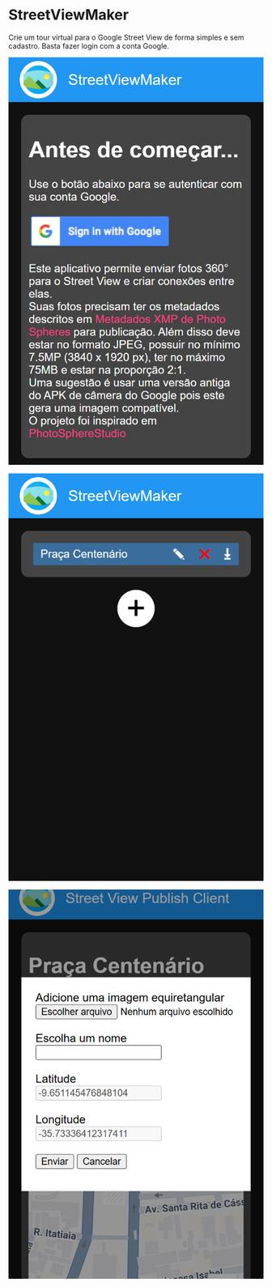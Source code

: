 # StreetViewMaker

Crie um tour virtual para o Google Street View de forma simples e sem cadastro. Basta fazer login com a conta Google.


![](img/image1.png)

![](img/image2.png)

![](img/image3.png)
